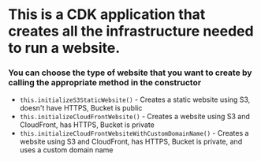 # This is a CDK application that creates all the infrastructure needed to run a website. 

### You can choose the type of website that you want to create by calling the appropriate method in the constructor
- `this.initializeS3StaticWebsite()` - Creates a static website using S3, doesn't have HTTPS, Bucket is public
- `this.initializeCloudFrontWebsite()` - Creates a website using S3 and CloudFront, has HTTPS, Bucket is private
- `this.initializeCloudFrontWebsiteWithCustomDomainName()` - Creates a website using S3 and CloudFront, has HTTPS, Bucket is private, and uses a custom domain name

